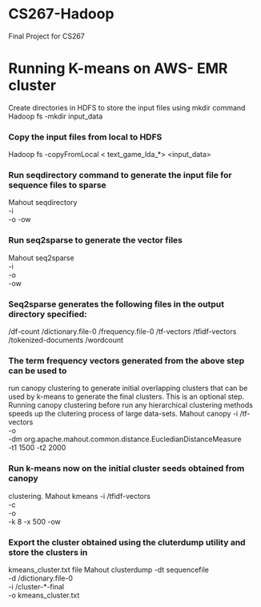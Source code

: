# CS267-Hadoop
Final Project for CS267



# Running K-means on AWS- EMR cluster



Create directories in HDFS to store the input files using mkdir command
Hadoop fs -mkdir input_data
### Copy the input files from local to HDFS
Hadoop fs -copyFromLocal < text_game_lda_*> <input_data>
### Run seqdirectory command to generate the input file for sequence files to sparse
Mahout seqdirectory \
-i <path to input_data> \
-o <path to store the seqfiles>
-ow
### Run seq2sparse to generate the vector files
Mahout seq2sparse \
-i <path to seqfiles> \
-o <path to vectors> \
-ow
### Seq2sparse generates the following files in the output directory specified:
<path to vectors>/df-count
<path to vectors>/dictionary.file-0
<path to vectors>/frequency.file-0
<path to vectors>/tf-vectors
<path to vectors>/tfidf-vectors
<path to vectors>/tokenized-documents
<path to vectors>/wordcount
### The term frequency vectors generated from the above step can be used to
run canopy clustering to generate initial overlapping clusters that can be
used by k-means to generate the final clusters. This is an optional step.
Running canopy clustering before run any hierarchical clustering methods
speeds up the clutering process of large data-sets.
Mahout canopy -i <path to vectors>/tf-vectors \
-o <output location to canopy clusters> \
-dm org.apache.mahout.common.distance.EucledianDistanceMeasure \
-t1 1500 -t2 2000
### Run k-means now on the initial cluster seeds obtained from canopy
clustering.
Mahout kmeans -i <path to vectors>/tfidf-vectors \
-c <path to initial cluster seeds> \
-o <path to generated kmeans clusters> \
-k 8 -x 500 -ow
### Export the cluster obtained using the cluterdump utility and store the clusters in
kmeans_cluster.txt file
Mahout clusterdump -dt sequencefile \
-d <path to vectors>/dictionary.file-0 \
-i <path to generated kmeans clusters>/cluster-*-final \
-o kmeans_cluster.txt

